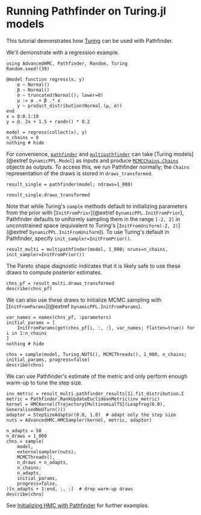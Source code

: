 # Running Pathfinder on Turing.jl models

This tutorial demonstrates how [Turing](https://turinglang.org/) can be used with Pathfinder.

We'll demonstrate with a regression example.

```@example 1
using AdvancedHMC, Pathfinder, Random, Turing
Random.seed!(39)

@model function regress(x, y)
    α ~ Normal()
    β ~ Normal()
    σ ~ truncated(Normal(); lower=0)
    μ := α .+ β .* x
    y ~ product_distribution(Normal.(μ, σ))
end
x = 0:0.1:10
y = @. 2x + 1.5 + randn() * 0.2

model = regress(collect(x), y)
n_chains = 8
nothing # hide
```

For convenience, [`pathfinder`](@ref) and [`multipathfinder`](@ref) can take [Turing models](@extref `DynamicPPL.Model`) as inputs and produce [`MCMCChains.Chains`](@extref) objects as outputs.
To access this, we run Pathfinder normally; the `Chains` representation of the draws is stored in `draws_transformed`.

```@example 1
result_single = pathfinder(model; ndraws=1_000)
```

```@example 1
result_single.draws_transformed
```

Note that while Turing's `sample` methods default to initializing parameters from the prior with [`InitFromPrior`](@extref `DynamicPPL.InitFromPrior`), Pathfinder defaults to uniformly sampling them in the range `[-2, 2]` in unconstrained space (equivalent to Turing's [`InitFromUniform(-2, 2)`](@extref `DynamicPPL.InitFromUniform`)).
To use Turing's default in Pathfinder, specify `init_sampler=InitFromPrior()`.

```@example 1
result_multi = multipathfinder(model, 1_000; nruns=n_chains, init_sampler=InitFromPrior())
```

The Pareto shape diagnostic indicates that it is likely safe to use these draws to compute posterior estimates.

```@example 1
chns_pf = result_multi.draws_transformed
describe(chns_pf)
```

We can also use these draws to initialize MCMC sampling with [`InitFromParams`](@extref `DynamicPPL.InitFromParams`).

```@example 1
var_names = names(chns_pf, :parameters)
initial_params = [
    InitFromParams(get(chns_pf[i, :, :], var_names; flatten=true)) for i in 1:n_chains
]
nothing # hide
```

```@example 1
chns = sample(model, Turing.NUTS(), MCMCThreads(), 1_000, n_chains; initial_params, progress=false)
describe(chns)
```

We can use Pathfinder's estimate of the metric and only perform enough warm-up to tune the step size.

```@example 1
inv_metric = result_multi.pathfinder_results[1].fit_distribution.Σ
metric = Pathfinder.RankUpdateEuclideanMetric(inv_metric)
kernel = HMCKernel(Trajectory{MultinomialTS}(Leapfrog(0.0), GeneralisedNoUTurn()))
adaptor = StepSizeAdaptor(0.8, 1.0)  # adapt only the step size
nuts = AdvancedHMC.HMCSampler(kernel, metric, adaptor)

n_adapts = 50
n_draws = 1_000
chns = sample(
    model,
    externalsampler(nuts),
    MCMCThreads(),
    n_draws + n_adapts,
    n_chains;
    n_adapts,
    initial_params,
    progress=false,
)[n_adapts + 1:end, :, :]  # drop warm-up draws
describe(chns)
```

See [Initializing HMC with Pathfinder](@ref) for further examples.
